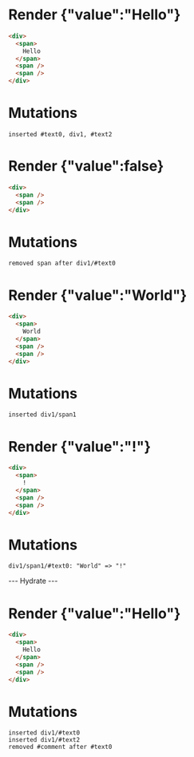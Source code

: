 # Render {"value":"Hello"}
```html
<div>
  <span>
    Hello
  </span>
  <span />
  <span />
</div>
```

# Mutations
```
inserted #text0, div1, #text2
```


# Render {"value":false}
```html
<div>
  <span />
  <span />
</div>
```

# Mutations
```
removed span after div1/#text0
```


# Render {"value":"World"}
```html
<div>
  <span>
    World
  </span>
  <span />
  <span />
</div>
```

# Mutations
```
inserted div1/span1
```


# Render {"value":"!"}
```html
<div>
  <span>
    !
  </span>
  <span />
  <span />
</div>
```

# Mutations
```
div1/span1/#text0: "World" => "!"
```


--- Hydrate ---
# Render {"value":"Hello"}
```html
<div>
  <span>
    Hello
  </span>
  <span />
  <span />
</div>
```

# Mutations
```
inserted div1/#text0
inserted div1/#text2
removed #comment after #text0
```